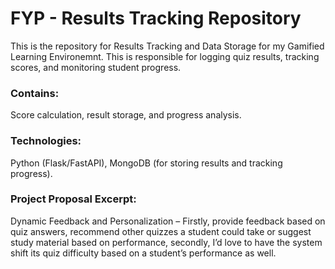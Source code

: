 # FYP - Results Tracking Repository
This is the repository for Results Tracking and Data Storage for my Gamified Learning Environemnt. This is responsible for logging quiz results, tracking scores, and monitoring student progress.

### Contains: 
Score calculation, result storage, and progress analysis.
### Technologies: 
Python (Flask/FastAPI), MongoDB (for storing results and tracking progress).

### Project Proposal Excerpt: 
Dynamic Feedback and Personalization – Firstly, provide feedback based on quiz answers, 
recommend other quizzes a student could take or suggest study material based on performance, 
secondly, I’d love to have the system shift its quiz difficulty based on a student’s performance as 
well.
